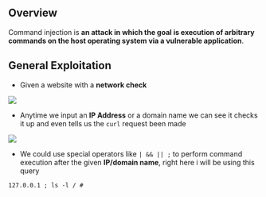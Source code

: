## **Overview**

Command injection is **an attack in which the goal is execution of arbitrary commands on the host operating system via a vulnerable application**.


## **General Exploitation**

- Given a website with a **network check**

![](https://i.imgur.com/KDBjndk.png)

- Anytime we input an **IP Address** or a domain name we can see it checks it up and even tells us the `curl` request been made

![](https://i.imgur.com/FmN5Hy0.png)

- We could use special operators like `| && || ;` to perform command execution after the given **IP/domain name**, right here i will be using this query

```
127.0.0.1 ; ls -l / #
```